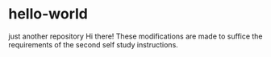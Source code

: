 # hello-world
just another repository
Hi there!
These modifications are made to suffice the requirements of the second self study instructions.
